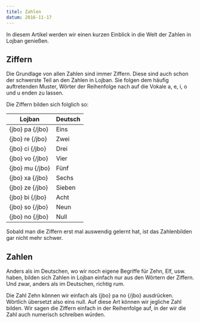 ```yaml
---
titel: Zahlen
datum: 2016-11-17
---
```


In diesem Artikel werden wir einen kurzen Einblick in die Welt der Zahlen in Lojban genießen.

## Ziffern

Die Grundlage von allen Zahlen sind immer Ziffern.
Diese sind auch schon der schwerste Teil an den Zahlen in Lojban.
Sie folgen dem häufig auftretenden Muster, Wörter der Reihenfolge nach
auf die Vokale a, e, i, o und u enden zu lassen.

Die Ziffern bilden sich folglich so:

| Lojban          | Deutsch |
| --------------- | ------- |
| {jbo} pa {/jbo} | Eins    |
| {jbo} re {/jbo} | Zwei    |
| {jbo} ci {/jbo} | Drei    |
| {jbo} vo {/jbo} | Vier    |
| {jbo} mu {/jbo} | Fünf    |
| {jbo} xa {/jbo} | Sechs   |
| {jbo} ze {/jbo} | Sieben  |
| {jbo} bi {/jbo} | Acht    |
| {jbo} so {/jbo} | Neun    |
| {jbo} no {/jbo} | Null    |

Sobald man die Ziffern erst mal auswendig gelernt hat,
ist das Zahlenbilden gar nicht mehr schwer.

## Zahlen

Anders als im Deutschen, wo wir noch eigene Begriffe für Zehn, Elf, usw. haben,
bilden sich Zahlen in Lojban einfach nur aus den Wörtern der Ziffern.
Und zwar, anders als im Deutschen, richtig rum.

Die Zahl Zehn können wir einfach als {jbo} pa no {/jbo} ausdrücken. Wörtlich übersetzt
also eins null. Auf diese Art können wir jegliche Zahl bilden. Wir sagen die Ziffern
einfach in der Reihenfolge auf, in der wir die Zahl auch numerisch schreiben würden.
